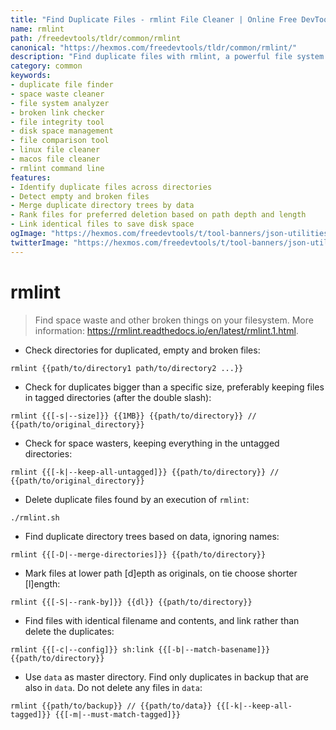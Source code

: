 ```yaml
---
title: "Find Duplicate Files - rmlint File Cleaner | Online Free DevTools by Hexmos"
name: rmlint
path: /freedevtools/tldr/common/rmlint
canonical: "https://hexmos.com/freedevtools/tldr/common/rmlint/"
description: "Find duplicate files with rmlint, a powerful file system cleaner. Reclaim disk space and eliminate broken links. Free online tool, no registration required."
category: common
keywords:
- duplicate file finder
- space waste cleaner
- file system analyzer
- broken link checker
- file integrity tool
- disk space management
- file comparison tool
- linux file cleaner
- macos file cleaner
- rmlint command line
features:
- Identify duplicate files across directories
- Detect empty and broken files
- Merge duplicate directory trees by data
- Rank files for preferred deletion based on path depth and length
- Link identical files to save disk space
ogImage: "https://hexmos.com/freedevtools/t/tool-banners/json-utilities-banner.png"
twitterImage: "https://hexmos.com/freedevtools/t/tool-banners/json-utilities-banner.png"
---
```


# rmlint

> Find space waste and other broken things on your filesystem.
> More information: <https://rmlint.readthedocs.io/en/latest/rmlint.1.html>.

- Check directories for duplicated, empty and broken files:

`rmlint {{path/to/directory1 path/to/directory2 ...}}`

- Check for duplicates bigger than a specific size, preferably keeping files in tagged directories (after the double slash):

`rmlint {{[-s|--size]}} {{1MB}} {{path/to/directory}} // {{path/to/original_directory}}`

- Check for space wasters, keeping everything in the untagged directories:

`rmlint {{[-k|--keep-all-untagged]}} {{path/to/directory}} // {{path/to/original_directory}}`

- Delete duplicate files found by an execution of `rmlint`:

`./rmlint.sh`

- Find duplicate directory trees based on data, ignoring names:

`rmlint {{[-D|--merge-directories]}} {{path/to/directory}}`

- Mark files at lower path [d]epth as originals, on tie choose shorter [l]ength:

`rmlint {{[-S|--rank-by]}} {{dl}} {{path/to/directory}}`

- Find files with identical filename and contents, and link rather than delete the duplicates:

`rmlint {{[-c|--config]}} sh:link {{[-b|--match-basename]}} {{path/to/directory}}`

- Use `data` as master directory. Find only duplicates in backup that are also in `data`. Do not delete any files in `data`:

`rmlint {{path/to/backup}} // {{path/to/data}} {{[-k|--keep-all-tagged]}} {{[-m|--must-match-tagged]}}`
